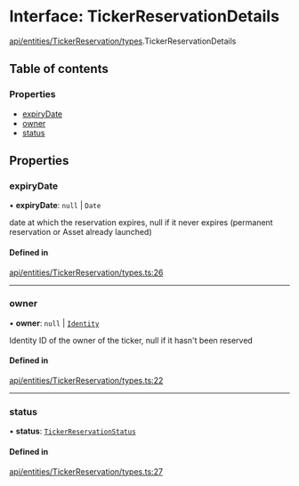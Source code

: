 # Interface: TickerReservationDetails

[api/entities/TickerReservation/types](../wiki/api.entities.TickerReservation.types).TickerReservationDetails

## Table of contents

### Properties

- [expiryDate](../wiki/api.entities.TickerReservation.types.TickerReservationDetails#expirydate)
- [owner](../wiki/api.entities.TickerReservation.types.TickerReservationDetails#owner)
- [status](../wiki/api.entities.TickerReservation.types.TickerReservationDetails#status)

## Properties

### expiryDate

• **expiryDate**: ``null`` \| `Date`

date at which the reservation expires, null if it never expires (permanent reservation or Asset already launched)

#### Defined in

[api/entities/TickerReservation/types.ts:26](https://github.com/PolymeshAssociation/polymesh-sdk/blob/079537ad/src/api/entities/TickerReservation/types.ts#L26)

___

### owner

• **owner**: ``null`` \| [`Identity`](../wiki/api.entities.Identity.Identity)

Identity ID of the owner of the ticker, null if it hasn't been reserved

#### Defined in

[api/entities/TickerReservation/types.ts:22](https://github.com/PolymeshAssociation/polymesh-sdk/blob/079537ad/src/api/entities/TickerReservation/types.ts#L22)

___

### status

• **status**: [`TickerReservationStatus`](../wiki/api.entities.TickerReservation.types.TickerReservationStatus)

#### Defined in

[api/entities/TickerReservation/types.ts:27](https://github.com/PolymeshAssociation/polymesh-sdk/blob/079537ad/src/api/entities/TickerReservation/types.ts#L27)
